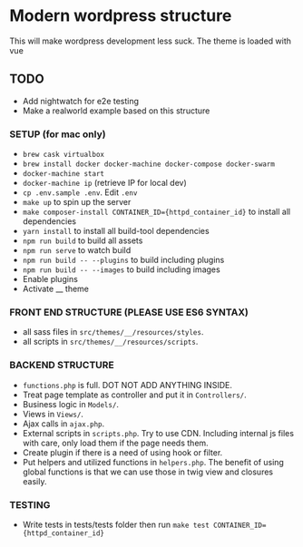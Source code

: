 # Modern wordpress structure
This will make wordpress development less suck. The theme is loaded with vue

## TODO
- Add nightwatch for e2e testing
- Make a realworld example based on this structure

### SETUP (for mac only)
- `brew cask virtualbox`
- `brew install docker docker-machine docker-compose docker-swarm`
- `docker-machine start`
- `docker-machine ip` (retrieve IP for local dev)
- `cp .env.sample .env`. Edit `.env`
- `make up` to spin up the server
- `make composer-install CONTAINER_ID={httpd_container_id}` to install all dependencies
- `yarn install` to install all build-tool dependencies
- `npm run build` to build all assets
- `npm run serve` to watch build
- `npm run build -- --plugins` to build including plugins 
- `npm run build -- --images` to build including images 
- Enable plugins
- Activate __ theme

### FRONT END STRUCTURE (PLEASE USE ES6 SYNTAX)
- all sass files in `src/themes/__/resources/styles`. 
- all scripts in `src/themes/__/resources/scripts`.

### BACKEND STRUCTURE
- `functions.php` is full. DOT NOT ADD ANYTHING INSIDE.
- Treat page template as controller and put it in `Controllers/`.
- Business logic in `Models/`.
- Views in `Views/`.
- Ajax calls in `ajax.php`.
- External scripts in `scripts.php`. Try to use CDN. Including internal js files with care, only load them if the page needs them.
- Create plugin if there is a need of using hook or filter.
- Put helpers and utilized functions in `helpers.php`. The benefit of using global functions is that we can use those in twig view and closures easily.

### TESTING
- Write tests in tests/tests folder then run `make test CONTAINER_ID={httpd_container_id}`
